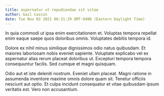 ```yaml
---
title: aspernatur ut repudiandae sit vitae
author: Gail Cassin
date: Tue Nov 02 2021 06:31:29 GMT-0400 (Eastern Daylight Time)
---
```

In quia commodi ut ipsa enim exercitationem et. Voluptas tempora repellat enim eaque saepe quos doloribus omnis. Voluptates debitis tempora id.

 Dolore ex nihil minus similique dignissimos odio natus quibusdam. Et maiores laboriosam nobis eveniet sapiente. Voluptate explicabo vel ex aspernatur alias rerum placeat doloribus ut. Excepturi tempora tempora consequuntur facilis. Sed cumque et magni quisquam.

 Odio aut et iste deleniti nostrum. Eveniet ullam placeat. Magni ratione in assumenda inventore maxime omnis dolore quam sit. Tenetur officiis nesciunt aut optio. Et culpa incidunt consequatur et vitae quibusdam ipsum veritatis est. Vero non accusantium.